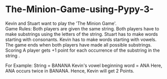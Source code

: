 # The-Minion-Game-using-Pypy-3-
Kevin and Stuart want to play the 'The Minion Game'.  
Game Rules:
Both players are given the same string. Both players have to make substrings using the letters of the string. Stuart has to make words starting with consonants. Kevin has to make words starting with vowels. The game ends when both players have made all possible substrings.  Scoring A player gets +1 point for each occurrence of the substring in the string .  

For Example: String  = BANANA 
Kevin's vowel beginning word = ANA 
Here, ANA occurs twice in BANANA. 
Hence, Kevin will get 2 Points.  
